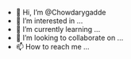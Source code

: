 - 👋 Hi, I’m @Chowdarygadde
- 👀 I’m interested in ...
- 🌱 I’m currently learning ...
- 💞️ I’m looking to collaborate on ...
- 📫 How to reach me ...

<!---
Chowdarygadde/Chowdarygadde is a ✨ special ✨ repository because its `README.md` (this file) appears on your GitHub profile.
You can click the Preview link to take a look at your changes.
--->

